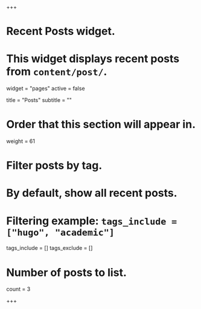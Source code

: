 +++
# Recent Posts widget.
# This widget displays recent posts from `content/post/`.
widget = "pages"
active = false

title = "Posts"
subtitle = ""

# Order that this section will appear in.
weight = 61

# Filter posts by tag.
#  By default, show all recent posts.
#  Filtering example: `tags_include = ["hugo", "academic"]`
tags_include = []
tags_exclude = []

# Number of posts to list.
count = 3

+++
